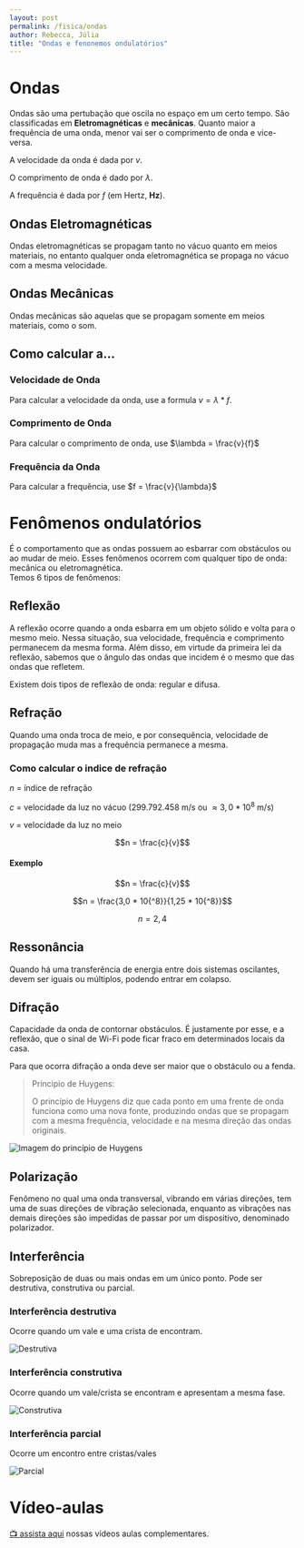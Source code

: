 ```yaml
---
layout: post
permalink: /fisica/ondas
author: Rebecca, Júlia
title: "Ondas e fenonemos ondulatórios"
---
```


# Ondas
Ondas são uma pertubação que oscila no espaço em um certo tempo. São classificadas em **Eletromagnéticas** e **mecânicas**.
Quanto maior a frequência de uma onda, menor vai ser o comprimento de onda e vice-versa.

A velocidade da onda é dada por $v$.

O comprimento de onda é dado por $\lambda$.

A frequência é dada por $f$ (em Hertz, **Hz**).

## Ondas Eletromagnéticas
Ondas eletromagnéticas se propagam tanto no vácuo quanto em meios materiais, no entanto qualquer onda eletromagnética se propaga no vácuo com a mesma velocidade. 

## Ondas Mecânicas
Ondas mecânicas são aquelas que se propagam somente em meios materiais, como o som.

## Como calcular a...
### Velocidade de Onda
Para calcular a velocidade da onda, use a formula $v = \lambda * f$.

### Comprimento de Onda
Para calcular o comprimento de onda, use $\lambda = \frac{v}{f}$

### Frequência da Onda
Para calcular a frequência, use $f = \frac{v}{\lambda}$

# Fenômenos ondulatórios
É o comportamento que as ondas possuem ao esbarrar com obstáculos ou ao mudar de meio. Esses fenômenos ocorrem com qualquer tipo de onda: mecânica ou eletromagnética.  
Temos 6 tipos de fenômenos:

## Reflexão
A reflexão ocorre quando a onda esbarra em um objeto sólido e volta para o mesmo meio. Nessa situação, sua velocidade, frequência e comprimento permanecem da mesma forma. Além disso, em virtude da primeira lei da reflexão, sabemos que o ângulo das ondas que incidem é o mesmo que das ondas que refletem.

Existem dois tipos de reflexão de onda: regular e difusa.

## Refração
Quando uma onda troca de meio, e por consequência, velocidade de propagação muda mas a frequência permanece a mesma. 

### Como calcular o indice de refração
$n$ = índice de refração

$c$ = velocidade da luz no vácuo (299.792.458 m/s ou $\approx 3,0 * 10{^8}$ m/s)

$v$ = velocidade da luz no meio

$$n = \frac{c}{v}$$

#### Exemplo

$$n = \frac{c}{v}$$

$$n = \frac{3,0 * 10{^8}}{1,25 * 10{^8}}$$

$$n = 2,4$$

## Ressonância
Quando há uma transferência de energia entre dois sistemas oscilantes, devem ser iguais ou múltiplos, podendo entrar em colapso.

## Difração
Capacidade da onda de contornar obstáculos. É justamente por esse, e a reflexão, que o sinal de Wi-Fi pode ficar fraco em determinados locais da casa.

Para que ocorra difração a onda deve ser maior que o obstáculo ou a fenda. 

> Principio de Huygens:
>  
> O princípio de Huygens diz que cada ponto em uma frente de onda funciona como uma nova fonte, produzindo ondas que se propagam com a mesma frequência, velocidade e na mesma direção das ondas originais.

![Imagem do princípio de Huygens](https://cdn.discordapp.com/attachments/852868718487666700/971547786942238790/unknown.png)

## Polarização
Fenômeno no qual uma onda transversal, vibrando em várias direções, tem uma de suas direções de vibração selecionada, enquanto as vibrações nas demais direções são impedidas de passar por um dispositivo, denominado polarizador.

## Interferência
Sobreposição de duas ou mais ondas em um único ponto. Pode ser destrutiva, construtiva ou parcial.

### Interferência destrutiva
Ocorre quando um vale e uma crista de encontram.

![Destrutiva](https://cdn.discordapp.com/attachments/852868718487666700/971549325706543194/unknown.png)

### Interferência construtiva
Ocorre quando um vale/crista se encontram e apresentam a mesma fase.

![Construtiva](https://cdn.discordapp.com/attachments/852868718487666700/971550034443255888/unknown.png)

### Interferência parcial
Ocorre um encontro entre cristas/vales

![Parcial](https://cdn.discordapp.com/attachments/852868718487666700/971550935111311361/unknown.png)

# Vídeo-aulas
[📺 assista aqui](https://youtube.com/playlist?list=PLDKxz_KUEUfPEW04tYPfdTfgiuIcoWAk4) nossas vídeos aulas complementares.
